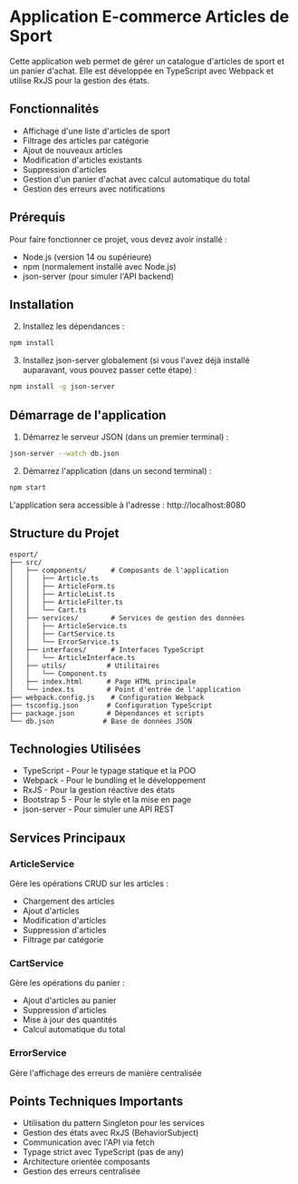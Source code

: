 # Application E-commerce Articles de Sport

Cette application web permet de gérer un catalogue d'articles de sport et un panier d'achat. Elle est développée en TypeScript avec Webpack et utilise RxJS pour la gestion des états.

## Fonctionnalités

- Affichage d'une liste d'articles de sport
- Filtrage des articles par catégorie
- Ajout de nouveaux articles
- Modification d'articles existants
- Suppression d'articles
- Gestion d'un panier d'achat avec calcul automatique du total
- Gestion des erreurs avec notifications

## Prérequis

Pour faire fonctionner ce projet, vous devez avoir installé :

- Node.js (version 14 ou supérieure)
- npm (normalement installé avec Node.js)
- json-server (pour simuler l'API backend)

## Installation

2. Installez les dépendances :
```bash
npm install
```

3. Installez json-server globalement (si vous l'avez déjà installé auparavant, vous pouvez passer cette étape) :
```bash
npm install -g json-server
```

## Démarrage de l'application

1. Démarrez le serveur JSON (dans un premier terminal) :
```bash
json-server --watch db.json
```

2. Démarrez l'application (dans un second terminal) :
```bash
npm start
```

L'application sera accessible à l'adresse : http://localhost:8080

## Structure du Projet

```
esport/
├── src/
│   ├── components/      # Composants de l'application
│   │   ├── Article.ts
│   │   ├── ArticleForm.ts
│   │   ├── ArticleList.ts
│   │   ├── ArticleFilter.ts
│   │   └── Cart.ts
│   ├── services/        # Services de gestion des données
│   │   ├── ArticleService.ts
│   │   ├── CartService.ts
│   │   └── ErrorService.ts
│   ├── interfaces/      # Interfaces TypeScript
│   │   └── ArticleInterface.ts
│   ├── utils/          # Utilitaires
│   │   └── Component.ts
│   ├── index.html      # Page HTML principale
│   └── index.ts        # Point d'entrée de l'application
├── webpack.config.js    # Configuration Webpack
├── tsconfig.json       # Configuration TypeScript
├── package.json        # Dépendances et scripts
└── db.json            # Base de données JSON
```

## Technologies Utilisées

- TypeScript - Pour le typage statique et la POO
- Webpack - Pour le bundling et le développement
- RxJS - Pour la gestion réactive des états
- Bootstrap 5 - Pour le style et la mise en page
- json-server - Pour simuler une API REST

## Services Principaux

### ArticleService
Gère les opérations CRUD sur les articles :
- Chargement des articles
- Ajout d'articles
- Modification d'articles
- Suppression d'articles
- Filtrage par catégorie

### CartService
Gère les opérations du panier :
- Ajout d'articles au panier
- Suppression d'articles
- Mise à jour des quantités
- Calcul automatique du total

### ErrorService
Gère l'affichage des erreurs de manière centralisée

## Points Techniques Importants

- Utilisation du pattern Singleton pour les services
- Gestion des états avec RxJS (BehaviorSubject)
- Communication avec l'API via fetch
- Typage strict avec TypeScript (pas de any)
- Architecture orientée composants
- Gestion des erreurs centralisée